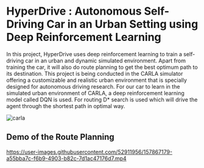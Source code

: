 
# HyperDrive : Autonomous Self-Driving Car in an Urban Setting using Deep Reinforcement Learning
In this project, HyperDrive uses deep reinforcement learning to train a self-driving car
in an urban and dynamic simulated environment. Apart from training the car, it will
also do route planning to get the best optimum path to its destination. This project is
being conducted in the CARLA simulator offering a customizable and realistic urban
environment that is specially designed for autonomous driving research.
For our car to learn in the simulated urban environment of CARLA, a deep reinforcement
learning model called DQN is used. For routing D* search is used which will
drive the agent through the shortest path in optimal way.

![carla](https://user-images.githubusercontent.com/52911956/157866997-4a296afc-7c21-4697-82f2-ca6b0908c4b2.png)

## Demo of the Route Planning
https://user-images.githubusercontent.com/52911956/157867179-a55bba7c-f6b9-4903-b82c-7d1ac47176d7.mp4
